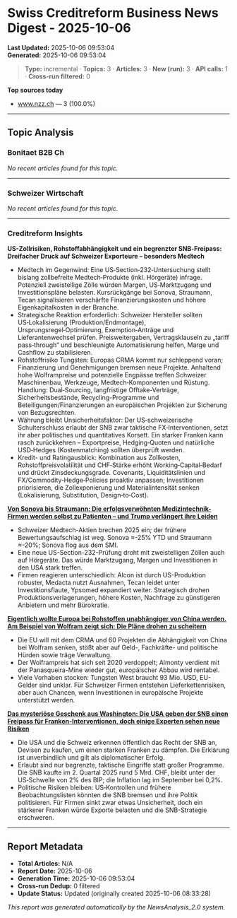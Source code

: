 # Swiss Creditreform Business News Digest - 2025-10-06

**Last Updated:** 2025-10-06 09:53:04  
**Generated:** 2025-10-06 09:53:04

> **Type:** incremental ·
> **Topics:** 3 ·
> **Articles:** 3 ·
> **New (run):** 3 ·
> **API calls:** 1 ·
> **Cross-run filtered:** 0


**Top sources today**
- www.nzz.ch — 3 (100.0%)



---

## Topic Analysis


### Bonitaet B2B Ch

*No recent articles found for this topic.*


---


### Schweizer Wirtschaft

*No recent articles found for this topic.*


---


### Creditreform Insights

**US-Zollrisiken, Rohstoffabhängigkeit und ein begrenzter SNB‑Freipass: Dreifacher Druck auf Schweizer Exporteure – besonders Medtech**

- Medtech im Gegenwind: Eine US‑Section‑232‑Untersuchung stellt bislang zollbefreite Medtech‑Produkte (inkl. Hörgeräte) infrage. Potenziell zweistellige Zölle würden Margen, US‑Marktzugang und Investitionspläne belasten. Kursrückgänge bei Sonova, Straumann, Tecan signalisieren verschärfte Finanzierungskosten und höhere Eigenkapitalkosten in der Branche.
- Strategische Reaktion erforderlich: Schweizer Hersteller sollten US‑Lokalisierung (Produktion/Endmontage), Ursprungsregel‑Optimierung, Exemption‑Anträge und Lieferantenwechsel prüfen. Preisweitergaben, Vertragsklauseln zu „tariff pass‑through“ und beschleunigte Automatisierung helfen, Marge und Cashflow zu stabilisieren.
- Rohstoffrisiko Tungsten: Europas CRMA kommt nur schleppend voran; Finanzierung und Genehmigungen bremsen neue Projekte. Anhaltend hohe Wolframpreise und potenzielle Engpässe treffen Schweizer Maschinenbau, Werkzeuge, Medtech‑Komponenten und Rüstung. Handlung: Dual‑Sourcing, langfristige Offtake‑Verträge, Sicherheitsbestände, Recycling-Programme und Beteiligungen/Finanzierungen an europäischen Projekten zur Sicherung von Bezugsrechten.
- Währung bleibt Unsicherheitsfaktor: Der US‑schweizerische Schulterschluss erlaubt der SNB zwar taktische FX‑Interventionen, setzt ihr aber politisches und quantitatives Korsett. Ein starker Franken kann rasch zurückkehren – Exportpreise, Hedging‑Quoten und natürliche USD‑Hedges (Kostenmatching) sollten überprüft werden.
- Kredit- und Ratingausblick: Kombination aus Zollkosten, Rohstoffpreisvolatilität und CHF‑Stärke erhöht Working‑Capital‑Bedarf und drückt Zinsdeckungsgrade. Covenants, Liquiditätslinien und FX/Commodity‑Hedge‑Policies proaktiv anpassen; Investitionen priorisieren, die Zollexponierung und Materialintensität senken (Lokalisierung, Substitution, Design‑to‑Cost).




**[Von Sonova bis Straumann: Die erfolgsverwöhnten Medizintechnik-Firmen werden selbst zu Patienten – und Trump verlängert ihre Leiden](https://www.nzz.ch/wirtschaft/medtech-zoll-gefahr-fuer-sonova-straumann-alcon-ypsomed-tecan-und-medacta-ld.1905380)**

- Schweizer Medtech-Aktien brechen 2025 ein; der frühere Bewertungsaufschlag ist weg. Sonova ≈-25% YTD und Straumann ≈-20%; Sonova flog aus dem SMI.
- Eine neue US-Section-232-Prüfung droht mit zweistelligen Zöllen auch auf Hörgeräte. Das würde Marktzugang, Margen und Investitionen in den USA stark treffen.
- Firmen reagieren unterschiedlich: Alcon ist durch US-Produktion robuster, Medacta nutzt Ausnahmen, Tecan leidet unter Investitionsflaute, Ypsomed expandiert weiter. Strategisch drohen Produktionsverlagerungen, höhere Kosten, Nachfrage zu günstigeren Anbietern und mehr Bürokratie.



**[Eigentlich wollte Europa bei Rohstoffen unabhängiger von China werden. Am Beispiel von Wolfram zeigt sich: Die Pläne drohen zu scheitern](https://www.nzz.ch/wirtschaft/eigentlich-wollte-europa-bei-rohstoffen-unabhaengiger-von-china-werden-am-beispiel-von-wolfram-zeigt-sich-die-plaene-drohen-zu-scheitern-ld.1905191)**

- Die EU will mit dem CRMA und 60 Projekten die Abhängigkeit von China bei Wolfram senken, stößt aber auf Geld-, Fachkräfte- und politische Hürden sowie träge Verwaltung.
- Der Wolframpreis hat sich seit 2020 verdoppelt; Almonty verdient mit der Panasqueira-Mine wieder gut, europäischer Abbau wird rentabel.
- Viele Vorhaben stocken: Tungsten West braucht 93 Mio. USD, EU-Gelder sind unklar. Für Schweizer Firmen entstehen Lieferkettenrisiken, aber auch Chancen, wenn Investitionen in europäische Projekte unterstützt werden.



**[Das mysteriöse Geschenk aus Washington: Die USA geben der SNB einen Freipass für Franken-Interventionen, doch einige Experten sehen neue Risiken](https://www.nzz.ch/wirtschaft/das-mysterioese-geschenk-aus-washington-die-usa-geben-der-snb-einen-freipass-fuer-franken-interventionen-doch-einige-experten-sehen-neue-risiken-ld.1905540)**

- Die USA und die Schweiz erkennen öffentlich das Recht der SNB an, Devisen zu kaufen, um einen starken Franken zu dämpfen. Die Erklärung ist unverbindlich und gilt als diplomatischer Erfolg.
- Erlaubt sind nur begrenzte, taktische Eingriffe statt großer Programme. Die SNB kaufte im 2. Quartal 2025 rund 5 Mrd. CHF, bleibt unter der US‑Schwelle von 2% des BIP; die Inflation lag im September bei 0,2%.
- Politische Risiken bleiben: US‑Kontrollen und frühere Beobachtungslisten könnten die SNB bremsen und ihre Politik politisieren. Für Firmen sinkt zwar etwas Unsicherheit, doch ein stärkerer Franken würde Exporte belasten und die SNB-Strategie erschweren.









---



## Report Metadata

- **Total Articles:** N/A
- **Report Date:** 2025-10-06
- **Generation Time:** 2025-10-06 09:53:04
- **Cross-run Dedup:** 0 filtered
- **Update Status:** Updated (originally created 2025-10-06 08:33:28)


*This report was generated automatically by the NewsAnalysis_2.0 system.*